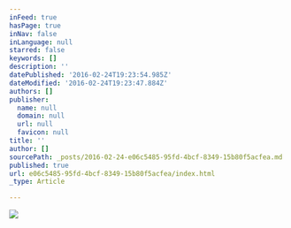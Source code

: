```yaml
---
inFeed: true
hasPage: true
inNav: false
inLanguage: null
starred: false
keywords: []
description: ''
datePublished: '2016-02-24T19:23:54.985Z'
dateModified: '2016-02-24T19:23:47.884Z'
authors: []
publisher:
  name: null
  domain: null
  url: null
  favicon: null
title: ''
author: []
sourcePath: _posts/2016-02-24-e06c5485-95fd-4bcf-8349-15b80f5acfea.md
published: true
url: e06c5485-95fd-4bcf-8349-15b80f5acfea/index.html
_type: Article

---
```

![](https://the-grid-user-content.s3-us-west-2.amazonaws.com/28d46e4e-5bcb-4b7f-8320-872dbce1d5f5.jpg)